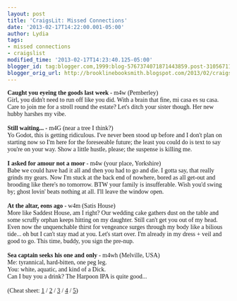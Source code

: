 ```yaml
---
layout: post
title: 'CraigsLit: Missed Connections'
date: '2013-02-17T14:22:00.001-05:00'
author: Lydia
tags:
- missed connections
- craigslist
modified_time: '2013-02-17T14:23:40.125-05:00'
blogger_id: tag:blogger.com,1999:blog-5767374071871443859.post-3105671163802711586
blogger_orig_url: http://brooklinebooksmith.blogspot.com/2013/02/craigslit-missed-connections.html
---
```


<span style="font-family: Georgia, Times New Roman, serif;"><b>Caught you&nbsp;eyeing&nbsp;the goods last week</b> - m4w (Pemberley)</span><br /><span style="font-family: Georgia, Times New Roman, serif;">Girl, you didn't need to run off like you did. With a brain that fine, mi casa es su casa. Care to join me for a stroll round the estate? Let's ditch your sister though. Her new hubby harshes my vibe.</span><br /><span style="font-family: Georgia, Times New Roman, serif;"><br /></span><span style="font-family: Georgia, Times New Roman, serif;"><b>Still waiting...</b> - m4G (near a tree I think?)</span><br /><span style="font-family: Georgia, Times New Roman, serif;">Yo Godot, this is getting ridiculous. I've never been stood up before and I don't plan on starting now so I'm here for the&nbsp;foreseeable&nbsp;future; the least you could do is text to say you're on your way. Show a little hustle, please; the suspense is killing me.</span><br /><span style="font-family: Georgia, Times New Roman, serif;"><br /></span><span style="font-family: Georgia, Times New Roman, serif;"><b>I asked for amour not a moor </b>- m4w (your place, Yorkshire)&nbsp;</span><br /><span style="font-family: Georgia, Times New Roman, serif;">Babe we could have had it all and then you had to go and die. I gotta say, that really grinds my gears. Now I'm stuck at the back end of nowhere, bored as all get-out and brooding like there's no tomorrow. BTW your family is insufferable. Wish you'd swing by; ghost lovin' beats nothing at all. I'll leave the window open.</span><br /><span style="font-family: Georgia, Times New Roman, serif;"><br /></span><span style="font-family: Georgia, Times New Roman, serif;"><b>At the altar, eons ago </b>- w4m (Satis House)</span><br /><span style="font-family: Georgia, Times New Roman, serif;">More like Saddest House, am I right? Our wedding cake gathers dust on the table and some scruffy orphan keeps hitting on my daughter. Still can't get you out of my head. Even now the unquenchable thirst for vengeance surges through my body like a bilious tide... oh but I can't stay mad at you. Let's start over. I'm already in my dress + veil and good to go. This time, buddy, you sign the pre-nup.&nbsp;</span><br /><span style="font-family: Georgia, Times New Roman, serif;"><br /></span><span style="font-family: Georgia, Times New Roman, serif;"><b>Sea captain seeks his one and only</b> - m4wh (Melville, USA)</span><br /><span style="font-family: Georgia, Times New Roman, serif;">Me: tyrannical, hard-bitten, one peg leg.</span><br /><span style="font-family: Georgia, Times New Roman, serif;">You: white, aquatic, and kind of a Dick.</span><br /><span style="font-family: Georgia, Times New Roman, serif;">Can I buy you a drink? The Harpoon IPA is quite good...</span><br /><span style="font-family: Georgia, Times New Roman, serif;"><br /></span><span style="font-family: Georgia, Times New Roman, serif;">(Cheat sheet: <a href="http://en.wikipedia.org/wiki/Pride_and_Prejudice" target="_blank">1</a> / <a href="http://en.wikipedia.org/wiki/Waiting_For_Godot" target="_blank">2</a> / <a href="http://en.wikipedia.org/wiki/Wuthering_Heights" target="_blank">3</a> / <a href="http://en.wikipedia.org/wiki/Great_Expectations" target="_blank">4</a> / <a href="http://en.wikipedia.org/wiki/Moby-Dick" target="_blank">5</a>)</span>